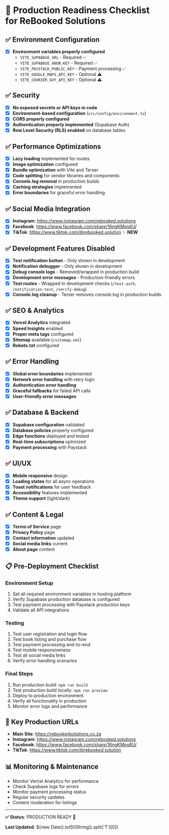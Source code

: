 # 🚀 Production Readiness Checklist for ReBooked Solutions

## ✅ Environment Configuration
- [x] **Environment variables properly configured**
  - `VITE_SUPABASE_URL` - Required ✅
  - `VITE_SUPABASE_ANON_KEY` - Required ✅
  - `VITE_PAYSTACK_PUBLIC_KEY` - Payment processing ✅
  - `VITE_GOOGLE_MAPS_API_KEY` - Optional ⚠️
  - `VITE_COURIER_GUY_API_KEY` - Optional ⚠️

## ✅ Security
- [x] **No exposed secrets or API keys in code**
- [x] **Environment-based configuration** (`src/config/environment.ts`)
- [x] **CORS properly configured**
- [x] **Authentication properly implemented** (Supabase Auth)
- [x] **Row Level Security (RLS) enabled** on database tables

## ✅ Performance Optimizations
- [x] **Lazy loading** implemented for routes
- [x] **Image optimization** configured
- [x] **Bundle optimization** with Vite and Terser
- [x] **Code splitting** for vendor libraries and components
- [x] **Console.log removal** in production builds
- [x] **Caching strategies** implemented
- [x] **Error boundaries** for graceful error handling

## ✅ Social Media Integration
- [x] **Instagram**: https://www.instagram.com/rebooked.solutions
- [x] **Facebook**: https://www.facebook.com/share/16ngKMps6U/
- [x] **TikTok**: https://www.tiktok.com/@rebooked.solution ✨ **NEW**

## ✅ Development Features Disabled
- [x] **Test notification button** - Only shown in development
- [x] **Notification debugger** - Only shown in development
- [x] **Debug console logs** - Removed/wrapped in production build
- [x] **Development error messages** - Production-friendly errors
- [x] **Test routes** - Wrapped in development checks (`/test-auth`, `/notification-test`, `/verify-debug`)
- [x] **Console.log cleanup** - Terser removes console.log in production builds

## ✅ SEO & Analytics
- [x] **Vercel Analytics** integrated
- [x] **Speed Insights** enabled
- [x] **Proper meta tags** configured
- [x] **Sitemap** available (`/sitemap.xml`)
- [x] **Robots.txt** configured

## ✅ Error Handling
- [x] **Global error boundaries** implemented
- [x] **Network error handling** with retry logic
- [x] **Authentication error handling**
- [x] **Graceful fallbacks** for failed API calls
- [x] **User-friendly error messages**

## ✅ Database & Backend
- [x] **Supabase configuration** validated
- [x] **Database policies** properly configured
- [x] **Edge functions** deployed and tested
- [x] **Real-time subscriptions** optimized
- [x] **Payment processing** with Paystack

## ✅ UI/UX
- [x] **Mobile responsive** design
- [x] **Loading states** for all async operations
- [x] **Toast notifications** for user feedback
- [x] **Accessibility** features implemented
- [x] **Theme support** (light/dark)

## ✅ Content & Legal
- [x] **Terms of Service** page
- [x] **Privacy Policy** page
- [x] **Contact information** updated
- [x] **Social media links** current
- [x] **About page** content

## 📋 Pre-Deployment Checklist

### Environment Setup
1. Set all required environment variables in hosting platform
2. Verify Supabase production database is configured
3. Test payment processing with Paystack production keys
4. Validate all API integrations

### Testing
1. Test user registration and login flow
2. Test book listing and purchase flow
3. Test payment processing end-to-end
4. Test mobile responsiveness
5. Test all social media links
6. Verify error handling scenarios

### Final Steps
1. Run production build: `npm run build`
2. Test production build locally: `npm run preview`
3. Deploy to production environment
4. Verify all functionality in production
5. Monitor error logs and performance

## 🎯 Key Production URLs
- **Main Site**: https://rebookedsolutions.co.za
- **Instagram**: https://www.instagram.com/rebooked.solutions
- **Facebook**: https://www.facebook.com/share/16ngKMps6U/
- **TikTok**: https://www.tiktok.com/@rebooked.solution

## 📊 Monitoring & Maintenance
- Monitor Vercel Analytics for performance
- Check Supabase logs for errors
- Monitor payment processing status
- Regular security updates
- Content moderation for listings

---

**✅ Status**: PRODUCTION READY 🚀

**Last Updated**: ${new Date().toISOString().split('T')[0]}
